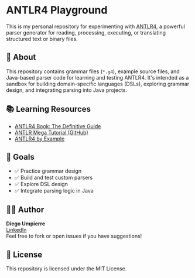 # ANTLR4 Playground

This is my personal repository for experimenting with [ANTLR4](https://www.antlr.org/), a powerful parser generator for reading, processing, executing, or translating structured text or binary files.

## 🚀 About

This repository contains grammar files (`*.g4`), example source files, and Java-based parser code for learning and testing ANTLR4. It's intended as a sandbox for building domain-specific languages (DSLs), exploring grammar design, and integrating parsing into Java projects.

<!--
## 📁 Structure

```
antlr4-playground/
├── grammars/           # .g4 files for grammars
├── examples/           # Sample input files to parse
├── src/                # Java source code using the generated parser
├── test/               # Unit and integration tests
├── docs/               # Notes and grammar explanations
├── .gitignore
├── pom.xml             # Maven config (if using Maven)
└── README.md
```

## 🔧 Requirements

- Java 11+ (Java 17 or 21 recommended)
- [ANTLR4 Tool](https://www.antlr.org/)
- [Maven](https://maven.apache.org/) or [Gradle](https://gradle.org/) (optional but useful)
- ANTLR4 Java runtime: `org.antlr:antlr4-runtime`

## 🧪 Run Example

```bash
# Generate parser and lexer (if using CLI)
antlr4 grammars/MyGrammar.g4 -o src/main/java -visitor -package my.grammar

# Compile and run Java files
javac -cp .:antlr-4.X-complete.jar src/my/grammar/*.java
java -cp .:antlr-4.X-complete.jar my.grammar.Main
```
-->
## 📚 Learning Resources

- [ANTLR4 Book: The Definitive Guide](https://pragprog.com/titles/tpantlr2/the-definitive-antlr-4-reference/)
- [ANTLR Mega Tutorial (GitHub)](https://github.com/antlr/grammars-v4)
- [ANTLR4 by Example](https://tomassetti.me/antlr-mega-tutorial/)

## 🧠 Goals

- ✅ Practice grammar design
- ✅ Build and test custom parsers
- ✅ Explore DSL design
- ✅ Integrate parsing logic in Java

## 👨‍💻 Author

**Diego Umpierre**  
[LinkedIn](https://www.linkedin.com/in/diego-umpierre/)  
Feel free to fork or open issues if you have suggestions!

## 📝 License

This repository is licensed under the MIT License.
